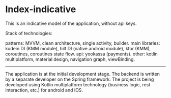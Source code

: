 # Index-indicative
This is an indicative model of the application, without api keys.

Stack of technologies:

patterns: MVVM, clean architecture, single activity, builder.
main libraries: kodein DI (KMM module), hilt DI (native android module), ktor (KMM), coroutines, coroutines state flow.
api: yookassa (payments).
other: kotlin multiplatform, material design, navigation graph, viewBinding.

-----
The application is at the initial development stage. 
The backend is written by a separate developer on the Spring framework.
The project is being developed using Kotlin multiplatform technology (business logic, rest interaction, etc.) for android and iOS.

